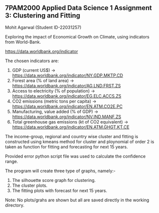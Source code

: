 7PAM2000 Applied Data Science 1
Assignment 3: Clustering and Fitting
------------------------------------------------------------------------------
Mohit Agarwal (Student ID-22031257)

Exploring the impact of Economical Growth on Climate, using indicators
from World-Bank.

https://data.worldbank.org/indicator

The chosen indicators are:
1. GDP (current US$)
    -> https://data.worldbank.org/indicator/NY.GDP.MKTP.CD
2. Forest area (% of land area) 
    -> https://data.worldbank.org/indicator/AG.LND.FRST.ZS
3. Access to electricity (% of population)
    -> https://data.worldbank.org/indicator/EG.ELC.ACCS.ZS
4. CO2 emissions (metric tons per capita)
    -> https://data.worldbank.org/indicator/EN.ATM.CO2E.PC
5. Manufacturing, value added (% of GDP)
    -> https://data.worldbank.org/indicator/NV.IND.MANF.ZS
6. Total greenhouse gas emissions (kt of CO2 equivalent)
    -> https://data.worldbank.org/indicator/EN.ATM.GHGT.KT.CE

The income-group, regional and country wise cluster and fitting is
constructed using kmeans method for cluster and ploynomial of order 2
is taken as function for fitting and forecasting for next 15 years.

Provided error python script file was used to calculate the confidence range.

The program will create three type of graphs, namely:-
1. The silhouette score graph for clustering.
2. The cluster plots.
3. The fitting plots with forecast for next 15 years.

Note: 
No plots/grahs are shown but all are saved directly in the working directory.
